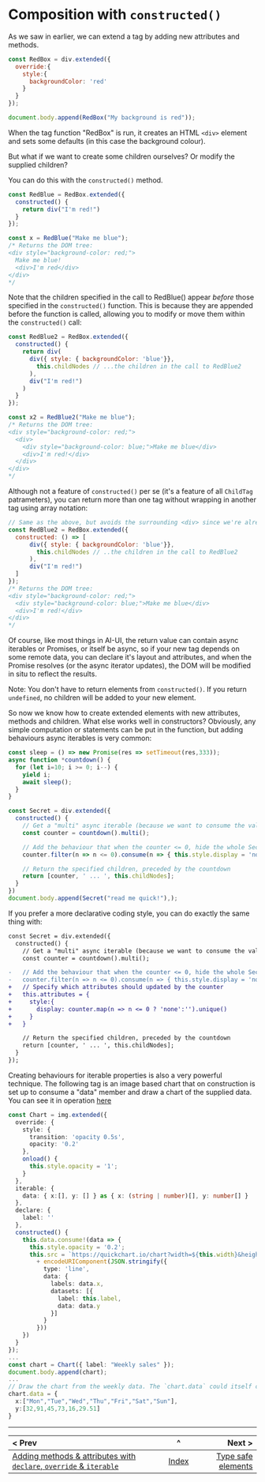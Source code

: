 
# Composition with `constructed()`

As we saw in earlier, we can extend a tag by adding new attributes and methods.

```javascript
const RedBox = div.extended({
  override:{
    style:{
      backgroundColor: 'red'
    }
  }
});

document.body.append(RedBox("My background is red"));
```

When the tag function "RedBox" is run, it creates an HTML `<div>` element and sets some defaults (in this case the background colour).

But what if we want to create some children ourselves? Or modify the supplied children?

You can do this with the `constructed()` method.

```javascript
const RedBlue = RedBox.extended({
  constructed() {
    return div("I'm red!")
  }
});

const x = RedBlue("Make me blue");
/* Returns the DOM tree:
<div style="background-color: red;">
  Make me blue!
  <div>I'm red</div>
</div>
*/
```
Note that the children specified in the call to RedBlue() appear _before_ those specified in the `constructed()` function. This is because they are appended before the function is called, allowing you to modify or move them within the `constructed()` call:
```javascript
const RedBlue2 = RedBox.extended({
  constructed() {
    return div(
      div({ style: { backgroundColor: 'blue'}},
        this.childNodes // ...the children in the call to RedBlue2
      ),
      div("I'm red!")
    )
  }
});

const x2 = RedBlue2("Make me blue");
/* Returns the DOM tree:
<div style="background-color: red;">
  <div>
    <div style="background-color: blue;">Make me blue</div>
    <div>I'm red!</div>
  </div>
</div>
*/
```
Although not a feature of `constructed()` per se (it's a feature of all `ChildTag` patrameters), you can return more than one tag without wrapping in another tag using array notation:

```javascript
// Same as the above, but avoids the surrounding <div> since we're already a <div> inherited from RedBox, and uses arrow notation to show how concise it can be
const RedBlue2 = RedBox.extended({
  constructed: () => [
      div({ style: { backgroundColor: 'blue'}},
        this.childNodes // ..the children in the call to RedBlue2
      ),
      div("I'm red!")
  ]
});
/* Returns the DOM tree:
<div style="background-color: red;">
  <div style="background-color: blue;">Make me blue</div>
  <div>I'm red!</div>
</div>
*/
```

Of course, like most things in AI-UI, the return value can contain async iterables or Promises, or itself be async, so if your new tag depends on some remote data, you can declare it's layout and attributes, and when the Promise resolves (or the async iterator updates), the DOM will be modified in situ to reflect the results.

Note: You don't have to return elements from `constructed()`. If you return `undefined`, no children will be added to your new element.

So now we know how to create extended elements with new attributes, methods and children. What else works well in constructors? Obviously, any simple computation or statements can be put in the function, but adding behaviours async iterables is very common:
```javascript
const sleep = () => new Promise(res => setTimeout(res,333));
async function *countdown() {
  for (let i=10; i >= 0; i--) {
    yield i;
    await sleep();
  }
}

const Secret = div.extended({
  constructed() {
    // Get a "multi" async iterable (because we want to consume the values in more than one place)
    const counter = countdown().multi();

    // Add the behaviour that when the counter <= 0, hide the whole Secret DOM tree
    counter.filter(n => n <= 0).consume(n => { this.style.display = 'none' });

    // Return the specified children, preceded by the countdown
    return [counter, ' ... ', this.childNodes];
  }
})
document.body.append(Secret("read me quick!"),);
```
If you prefer a more declarative coding style, you can do exactly the same thing with:
```diff
const Secret = div.extended({
  constructed() {
    // Get a "multi" async iterable (because we want to consume the values in more than one place)
    const counter = countdown().multi();

-   // Add the behaviour that when the counter <= 0, hide the whole Secret DOM tree
-   counter.filter(n => n <= 0).consume(n => { this.style.display = 'none' });
+   // Specify which attributes should updated by the counter
+   this.attributes = {
+     style:{
+       display: counter.map(n => n <= 0 ? 'none':'').unique()
+     }
+   }

    // Return the specified children, preceded by the countdown
    return [counter, ' ... ', this.childNodes];
  }
});
```

Creating behaviours for iterable properties is also a very powerful technique. The following tag is an image based chart that on construction is set up to consume a "data" member and draw a chart of the supplied data. You can see it in operation [here](https://raw.githack.com/MatAtBread/AI-UI/main/guide/examples/ts/ts-example.html?weather.ts)

```typescript
const Chart = img.extended({
  override: {
    style: {
      transition: 'opacity 0.5s',
      opacity: '0.2'
    },
    onload() {
      this.style.opacity = '1';
    }
  },
  iterable: {
    data: { x:[], y: [] } as { x: (string | number)[], y: number[] }
  },
  declare: {
    label: ''
  },
  constructed() {
    this.data.consume!(data => {
      this.style.opacity = '0.2';
      this.src = `https://quickchart.io/chart?width=${this.width}&height=${this.height}&chart=`
        + encodeURIComponent(JSON.stringify({
          type: 'line',
          data: {
            labels: data.x,
            datasets: [{
              label: this.label,
              data: data.y
            }]
          }
        }))
    })
  }
});
...
const chart = Chart({ label: "Weekly sales" });
document.body.append(chart);
...
// Draw the chart from the weekly data. The `chart.data` could itself come from am async iterator
chart.data = {
  x:["Mon","Tue","Wed","Thu","Fri","Sat","Sun"],
  y:[32,91,45,73,16,29.51]
}
```


____

| < Prev | ^ |  Next > |
|:-------|:-:|--------:|
| [Adding methods & attributes with `declare`, `override` & `iterable`](./prototype.md) | [Index](./index.md) | [Type safe elements](./ids.md) |

